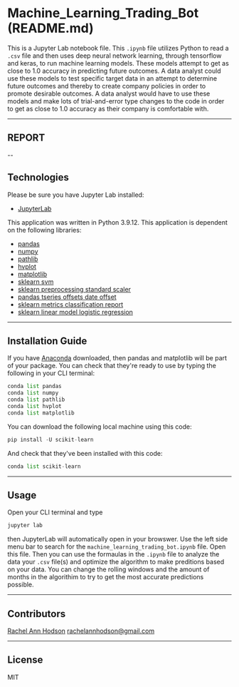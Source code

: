 # Machine_Learning_Trading_Bot (README.md)

This is a Jupyter Lab notebook file. This `.ipynb` file utilizes Python to read a `.csv` file and then uses deep neural network learning, through tensorflow and keras, to run machine learning models. These models attempt to get as close to 1.0 accuracy in predicting future outcomes. A data analyst could use these models to test specific target data in an attempt to determine future outcomes and thereby to create company policies in order to promote desirable outcomes. A data analyst would have to use these models and make lots of trial-and-error type changes to the code in order to get as close to 1.0 accuracy as their company is comfortable with. 

---

## REPORT



--

## Technologies

Please be sure you have Jupyter Lab installed:

* [JupyterLab](https://jupyter.org/)

This application was written in Python 3.9.12. This application is dependent on the following libraries:

* [pandas](https://pandas.pydata.org/)
* [numpy](https://numpy.org/)
* [pathlib](https://docs.python.org/3/library/pathlib.html)
* [hvplot](https://hvplot.holoviz.org/)
* [matplotlib](https://matplotlib.org/)
* [sklearn svm](https://scikit-learn.org/stable/modules/generated/sklearn.svm.SVC.html)
* [sklearn preprocessing standard scaler](https://scikit-learn.org/stable/modules/generated/sklearn.preprocessing.StandardScaler.html)
* [pandas tseries offsets date offset](https://pandas.pydata.org/docs/reference/api/pandas.tseries.offsets.DateOffset.html)
* [sklearn metrics classification report](https://scikit-learn.org/stable/modules/generated/sklearn.metrics.classification_report.html)
* [sklearn linear model logistic regression](https://scikit-learn.org/stable/modules/generated/sklearn.linear_model.LogisticRegression.html)

---

## Installation Guide

If you have [Anaconda](https://www.anaconda.com/products/distribution) downloaded, then pandas and matplotlib will be part of your package. You can check that they're ready to use by typing the following in your CLI terminal:

```python
conda list pandas
conda list numpy
conda list pathlib
conda list hvplot
conda list matplotlib

```

You can download the following local machine using this code:
```python
pip install -U scikit-learn
```

And check that they've been installed with this code:
```python
conda list scikit-learn
```

---

## Usage

Open your CLI terminal and type
```python
jupyter lab
```
then JupyterLab will automatically open in your browswer. Use the left side menu bar to search for the `machine_learning_trading_bot.ipynb` file. Open this file. Then you can use the formaulas in the `.ipynb` file to analyze the data your `.csv` file(s) and optimize the algorithm to make preditions based on your data. You can change the rolling windows and the amount of months in the algorithim to try to get the most accurate predictions possible.

---

## Contributors

[Rachel Ann Hodson](https://www.linkedin.com/in/rachelannhodson/)
rachelannhodson@gmail.com

---

## License

MIT